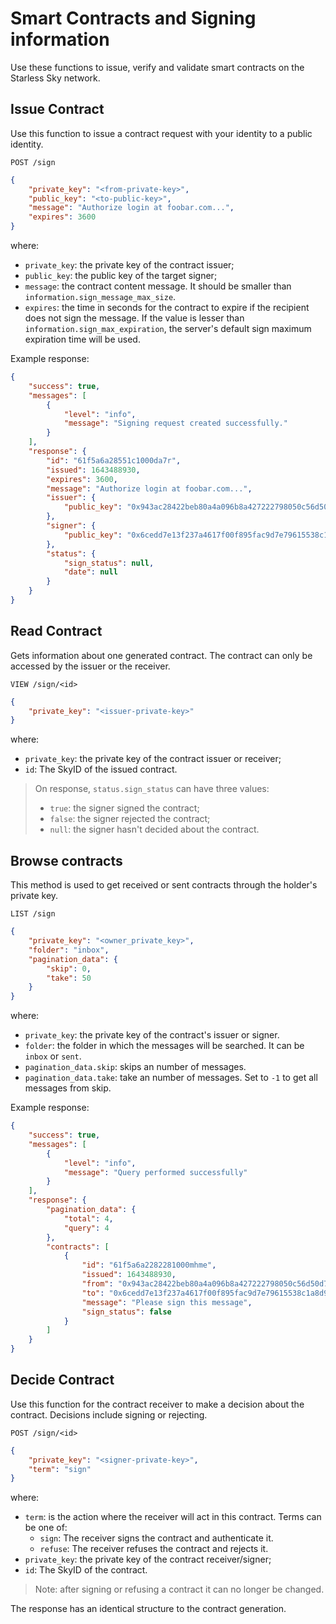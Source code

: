 # Smart Contracts and Signing information

Use these functions to issue, verify and validate smart contracts on the Starless Sky network.

## Issue Contract

Use this function to issue a contract request with your identity to a public identity.

    POST /sign

```json
{
	"private_key": "<from-private-key>",
	"public_key": "<to-public-key>",
    "message": "Authorize login at foobar.com...",
    "expires": 3600
}
```

where:
- `private_key`: the private key of the contract issuer;
- `public_key`: the public key of the target signer;
- `message`: the contract content message. It should be smaller than `information.sign_message_max_size`.
- `expires`: the time in seconds for the contract to expire if the recipient does not sign the message. If the value is lesser than `information.sign_max_expiration`, the server's default sign maximum expiration time will be used.

Example response:

```json
{
	"success": true,
	"messages": [
		{
			"level": "info",
			"message": "Signing request created successfully."
		}
	],
	"response": {
		"id": "61f5a6a28551c1000da7r",
		"issued": 1643488930,
		"expires": 3600,
		"message": "Authorize login at foobar.com...",
		"issuer": {
			"public_key": "0x943ac28422beb80a4a096b8a427222798050c56d50d728541edfb33ce5e6d7f0"
		},
		"signer": {
			"public_key": "0x6cedd7e13f237a4617f00f895fac9d7e79615538c1a8d98b15aa437b2caddf2e"
		},
		"status": {
			"sign_status": null,
			"date": null
		}
	}
}
```

## Read Contract

Gets information about one generated contract. The contract can only be accessed by the issuer or the receiver.

    VIEW /sign/<id>

```json
{
    "private_key": "<issuer-private-key>"
}
```

where:
- `private_key`: the private key of the contract issuer or receiver;
- `id`: The SkyID of the issued contract.

> On response, `status.sign_status` can have three values:
> - `true`: the signer signed the contract;
> - `false`: the signer rejected the contract;
> - `null`: the signer hasn't decided about the contract.

## Browse contracts

This method is used to get received or sent contracts through the holder's private key.

    LIST /sign

```json
{
    "private_key": "<owner_private_key>",
    "folder": "inbox",
    "pagination_data": {
        "skip": 0,
        "take": 50
    }
}
```

where:
- `private_key`: the private key of the contract's issuer or signer.
- `folder`: the folder in which the messages will be searched. It can be `inbox` or `sent`.
- `pagination_data.skip`: skips an number of messages.
- `pagination_data.take`: take an number of messages. Set to `-1` to get all messages from skip.

Example response:

```json
{
	"success": true,
	"messages": [
		{
			"level": "info",
			"message": "Query performed successfully"
		}
	],
	"response": {
		"pagination_data": {
			"total": 4,
			"query": 4
		},
		"contracts": [
			{
				"id": "61f5a6a2282281000mhme",
				"issued": 1643488930,
				"from": "0x943ac28422beb80a4a096b8a427222798050c56d50d728541edfb33ce5e6d7f0",
				"to": "0x6cedd7e13f237a4617f00f895fac9d7e79615538c1a8d98b15aa437b2caddf2e",
				"message": "Please sign this message",
				"sign_status": false
			}
		]
	}
}
```

## Decide Contract

Use this function for the contract receiver to make a decision about the contract. Decisions include signing or rejecting.

    POST /sign/<id>

```json
{
	"private_key": "<signer-private-key>",
    "term": "sign"
}
```

where:
- `term`: is the action where the receiver will act in this contract. Terms can be one of:
  - `sign`: The receiver signs the contract and authenticate it.
  - `refuse`: The receiver refuses the contract and rejects it.
- `private_key`: the private key of the contract receiver/signer;
- `id`: The SkyID of the contract.

> Note: after signing or refusing a contract it can no longer be changed.

The response has an identical structure to the contract generation.